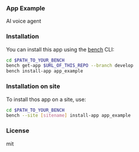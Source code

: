 ### App Example

AI voice agent

### Installation

You can install this app using the [bench](https://github.com/frappe/bench) CLI:

```bash
cd $PATH_TO_YOUR_BENCH
bench get-app $URL_OF_THIS_REPO --branch develop
bench install-app app_example
```

### Installation on site

To install thos app on a site, use:

```bash
cd $PATH_TO_YOUR_BENCH
bench --site [sitename] install-app app_example
```

### License

mit
